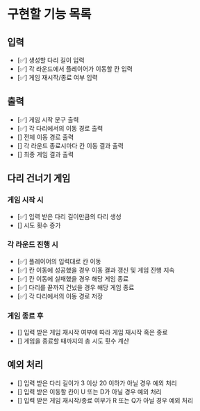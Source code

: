 # 구현할 기능 목록

## 입력
+ [✅] 생성할 다리 길이 입력
+ [✅] 각 라운드에서 플레이어가 이동할 칸 입력
+ [✅] 게임 재시작/종료 여부 입력


## 출력
+ [✅] 게임 시작 문구 출력
+ [✅] 각 다리에서의 이동 경로 출력
+ [] 전체 이동 경로 출력
+ [] 각 라운드 종료시마다 칸 이동 결과 출력
+ [] 최종 게임 결과 출력


## 다리 건너기 게임

### 게임 시작 시
+ [✅] 입력 받은 다리 길이만큼의 다리 생성
+ [] 시도 횟수 증가

### 각 라운드 진행 시
+ [✅] 플레이어의 입력대로 칸 이동
+ [✅] 칸 이동에 성공했을 경우 이동 결과 갱신 및 게임 진행 지속
+ [✅] 칸 이동에 실패했을 경우 해당 게임 종료
+ [✅] 다리를 끝까지 건넜을 경우 해당 게임 종료
+ [✅] 각 다리에서의 이동 경로 저장

### 게임 종료 후
+ [] 입력 받은 게임 재시작 여부에 따라 게임 재시작 혹은 종료
+ [] 게임을 종료할 때까지의 총 시도 횟수 계산


## 예외 처리
+ [] 입력 받은 다리 길이가 3 이상 20 이하가 아닐 경우 예외 처리
+ [] 입력 받은 이동할 칸이 U 또는 D가 아닐 경우 예외 처리
+ [] 입력 받은 게임 재시작/종료 여부가 R 또는 Q가 아닐 경우 예외 처리